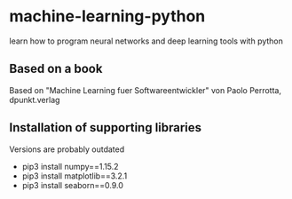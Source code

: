 # machine-learning-python
learn how to program neural networks and deep learning tools with python


## Based on a book
Based on "Machine Learning fuer Softwareentwickler" von Paolo Perrotta, dpunkt.verlag


## Installation of supporting libraries
Versions are probably outdated
* pip3 install numpy==1.15.2
* pip3 install matplotlib==3.2.1
* pip3 install seaborn==0.9.0
